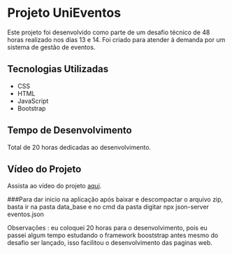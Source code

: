 # Projeto UniEventos

Este projeto foi desenvolvido como parte de um desafio técnico de 48 horas realizado nos dias 13 e 14. Foi criado para atender à demanda por um sistema de gestão de eventos.

## Tecnologias Utilizadas
- CSS
- HTML
- JavaScript
- Bootstrap

## Tempo de Desenvolvimento
Total de 20 horas dedicadas ao desenvolvimento.

## Vídeo do Projeto
Assista ao vídeo do projeto [aqui](https://www.youtube.com/watch?v=KDTsTCcTYXg).


###Para dar inicio na aplicação após baixar e descompactar o arquivo zip, basta ir na pasta data_base e no cmd da pasta digitar npx json-server eventos.json

Observações : eu coloquei 20 horas para o desenvolvimento, pois eu passei algum tempo estudando o framework booststrap antes mesmo do desafio ser lançado, isso facilitou o desenvolvimento das paginas web.
